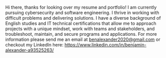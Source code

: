 Hi there, thanks for looking over my resume and portfolio! I am currently pursuing cybersecurity and software engineering. I thrive in working with difficult problems and delivering solutions. I have a diverse background of English studies and IT technical certifications that allow me to approach projects with a unique mindset, work with teams and stakeholders, and troubleshoot, maintain, and secure programs and applications. 
For more information please send me an email at benalexander2020@gmail.com or checkout my LinkedIn here: https://www.linkedin.com/in/benjamin-alexander-a93525263/
